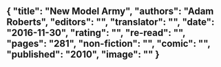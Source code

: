 {
 "title": "New Model Army",
 "authors": "Adam Roberts",
 "editors": "",
 "translator": "",
 "date": "2016-11-30",
 "rating": "",
 "re-read": "",
 "pages": "281",
 "non-fiction": "",
 "comic": "",
 "published": "2010",
 "image": ""
}
---

